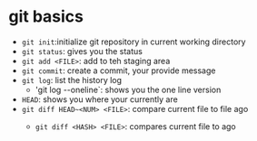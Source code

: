  # git basics
- `git init`:initialize git repository in current working directory
- `git status`: gives you the status
- `git add <FILE>`: add <FILE> to teh staging area
- `git commit`: create a commit, your provide message
- `git log`: list the history log
	- 'git log --oneline`: shows you the one line version
- `HEAD`: shows you where your currently are
- `git diff HEAD~<NUM> <FILE>`: compare current file to file <NUM> ago
	- `git diff <HASH> <FILE>`: compares current file to <HASH> ago

